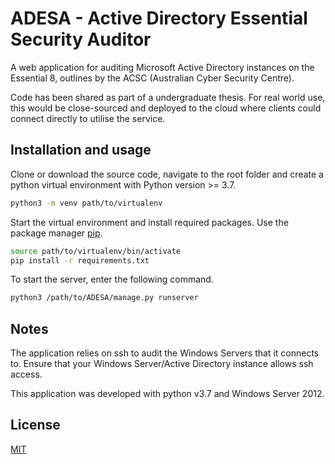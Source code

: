 # ADESA - Active Directory Essential Security Auditor

A web application for auditing Microsoft Active Directory instances on the Essential 8, outlines by the ACSC (Australian Cyber Security Centre).

Code has been shared as part of a undergraduate thesis. For real world use, this would be close-sourced and deployed to the cloud where clients could connect directly to utilise the service.

## Installation and usage

Clone or download the source code, navigate to the root folder and create a python virtual environment with Python version >= 3.7.

```bash
python3 -m venv path/to/virtualenv
```

Start the virtual environment and install required packages. Use the package manager [pip](https://pip.pypa.io/en/stable/).
```bash
source path/to/virtualenv/bin/activate
pip install -r requirements.txt
```

To start the server, enter the following command.
```bash
python3 /path/to/ADESA/manage.py runserver
```

## Notes

The application relies on ssh to audit the Windows Servers that it connects to. Ensure that your Windows Server/Active Directory instance allows ssh access.

This application was developed with python v3.7 and Windows Server 2012. 
## License
[MIT](https://github.com/cmcadam/ADESA/blob/master/LICENSE)